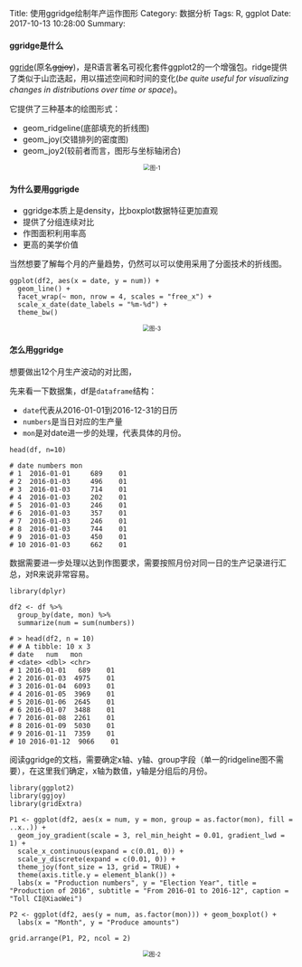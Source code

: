 Title: 使用ggridge绘制年产运作图形
Category: 数据分析
Tags: R, ggplot
Date: 2017-10-13 10:28:00
Summary: 


#### ggridge是什么

[ggride](https://github.com/clauswilke/ggridges)(原名<del>ggjoy</del>)，是R语言著名可视化套件ggplot2的一个增强包。ridge提供了类似于山峦迭起，用以描述空间和时间的变化(*be quite useful for visualizing changes in distributions over time or space*)。


它提供了三种基本的绘图形式：

- geom_ridgeline(底部填充的折线图)
- geom_joy(交错排列的密度图)
- geom_joy2(较前者而言，图形与坐标轴闭合)

<p align="center"><img src="{filename}/images/2017-10-13-shi-yong-ggridge-hui-zhi-nian-chan-yun-zuo-tu-xing-1.png" alt="图-1" style="zoom: 70%"></p>

#### 为什么要用ggrigde

- ggridge本质上是density，比boxplot数据特征更加直观
- 提供了分组连续对比
- 作图面积利用率高
- 更高的美学价值

当然想要了解每个月的产量趋势，仍然可以可以使用采用了分面技术的折线图。

```
ggplot(df2, aes(x = date, y = num)) + 
  geom_line() +
  facet_wrap(~ mon, nrow = 4, scales = "free_x") +
  scale_x_date(date_labels = "%m-%d") +
  theme_bw()
```

<p align="center"><img src="{filename}/images/2017-10-13-shi-yong-ggridge-hui-zhi-nian-chan-yun-zuo-tu-xing-3.png" alt="图-3" style="zoom: 70%"></p>

#### 怎么用ggridge

想要做出12个月生产波动的对比图，

先来看一下数据集，df是`dataframe`结构：

- `date`代表从2016-01-01到2016-12-31的日历
- `numbers`是当日对应的生产量
- `mon`是对date进一步的处理，代表具体的月份。

```
head(df, n=10)

# date numbers mon
# 1  2016-01-01     689    01
# 2  2016-01-03     496    01
# 3  2016-01-03     714    01
# 4  2016-01-03     202    01
# 5  2016-01-03     246    01
# 6  2016-01-03     357    01
# 7  2016-01-03     246    01
# 8  2016-01-03     744    01
# 9  2016-01-03     450    01
# 10 2016-01-03     662    01
```

数据需要进一步处理以达到作图要求，需要按照月份对同一日的生产记录进行汇总，对R来说非常容易。

```
library(dplyr)

df2 <- df %>% 
  group_by(date, mon) %>% 
  summarize(num = sum(numbers))

# > head(df2, n = 10)
# # A tibble: 10 x 3
# date   num   mon
# <date> <dbl> <chr>
# 1 2016-01-01   689    01
# 2 2016-01-03  4975    01
# 3 2016-01-04  6093    01
# 4 2016-01-05  3969    01
# 5 2016-01-06  2645    01
# 6 2016-01-07  3488    01
# 7 2016-01-08  2261    01
# 8 2016-01-09  5030    01
# 9 2016-01-11  7359    01
# 10 2016-01-12  9066    01
```

阅读ggridge的文档，需要确定x轴、y轴、group字段（单一的ridgeline图不需要），在这里我们确定，x轴为数值，y轴是分组后的月份。

```
library(ggplot2)
library(ggjoy)
library(gridExtra)

P1 <- ggplot(df2, aes(x = num, y = mon, group = as.factor(mon), fill = ..x..)) + 
  geom_joy_gradient(scale = 3, rel_min_height = 0.01, gradient_lwd = 1) + 
  scale_x_continuous(expand = c(0.01, 0)) + 
  scale_y_discrete(expand = c(0.01, 0)) + 
  theme_joy(font_size = 13, grid = TRUE) + 
  theme(axis.title.y = element_blank()) + 
  labs(x = "Production numbers", y = "Election Year", title = "Production of 2016", subtitle = "From 2016-01 to 2016-12", caption = "Toll CI@XiaoWei")

P2 <- ggplot(df2, aes(y = num, as.factor(mon))) + geom_boxplot() + 
  labs(x = "Month", y = "Produce amounts")

grid.arrange(P1, P2, ncol = 2)

```
<p align="center"><img src="{filename}/images/2017-10-13-shi-yong-ggridge-hui-zhi-nian-chan-yun-zuo-tu-xing-2.png" alt="图-2" style="zoom: 70%"></p>